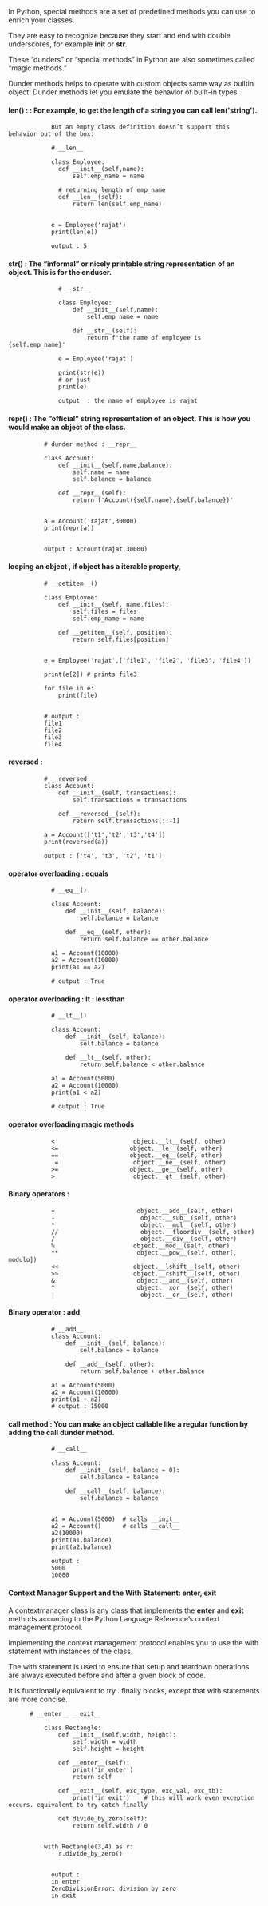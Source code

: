 In Python, special methods are a set of predefined methods you can use to enrich your classes. 

They are easy to recognize because they start and end with double underscores, for example __init__ or __str__.

These “dunders” or “special methods” in Python are also sometimes called “magic methods.” 


Dunder methods helps to operate with custom objects same way as builtin object.
Dunder methods let you emulate the behavior of built-in types. 



#### len() :  :  For example, to get the length of a string you can call len('string'). 

                But an empty class definition doesn’t support this behavior out of the box:
                
                # __len__
                
                class Employee:
                  def __init__(self,name):
                      self.emp_name = name

                  # returning length of emp_name
                  def __len__(self):
                      return len(self.emp_name)


                e = Employee('rajat')
                print(len(e))

                output : 5
                

#### str() : The “informal” or nicely printable string representation of an object. This is for the enduser.

                  # __str__
                  
                  class Employee:
                      def __init__(self,name):
                          self.emp_name = name

                      def __str__(self):
                          return f'the name of employee is {self.emp_name}'

                  e = Employee('rajat')
                  
                  print(str(e))
                  # or just 
                  print(e)
                  
                  output  : the name of employee is rajat


#### repr() : The “official” string representation of an object. This is how you would make an object of the class. 
              
              # dunder method : __repr__
              
              class Account:
                  def __init__(self,name,balance):
                      self.name = name
                      self.balance = balance

                  def __repr__(self):
                      return f'Account({self.name},{self.balance})'


              a = Account('rajat',30000)
              print(repr(a))
              
              
              output : Account(rajat,30000)



#### looping an object , if object has a iterable property, 
      
              # __getitem__()
              
              class Employee:
                  def __init__(self, name,files):
                      self.files = files
                      self.emp_name = name

                  def __getitem__(self, position):
                      return self.files[position]


              e = Employee('rajat',['file1', 'file2', 'file3', 'file4'])
              
              print(e[2]) # prints file3
              
              for file in e:
                  print(file)


              # output : 
              file1
              file2
              file3
              file4


#### reversed : 

              # __reversed__ 
              class Account:
                  def __init__(self, transactions):
                      self.transactions = transactions

                  def __reversed__(self):
                      return self.transactions[::-1]

              a = Account(['t1','t2','t3','t4'])
              print(reversed(a))
              
              output : ['t4', 't3', 't2', 't1']


#### operator overloading : equals

                # __eq__()
            
                class Account:
                    def __init__(self, balance):
                        self.balance = balance

                    def __eq__(self, other):
                        return self.balance == other.balance

                a1 = Account(10000)
                a2 = Account(10000)
                print(a1 == a2)

                # output : True  

#### operator overloading : lt : lessthan    

                # __lt__()

                class Account:
                    def __init__(self, balance):
                        self.balance = balance

                    def __lt__(self, other):
                        return self.balance < other.balance

                a1 = Account(5000)
                a2 = Account(10000)
                print(a1 < a2)

                # output : True        


#### operator overloading magic methods

                <                      object.__lt__(self, other)
                <=                    object.__le__(self, other)
                ==                    object.__eq__(self, other)
                !=                     object.__ne__(self, other)
                >=                    object.__ge__(self, other)
                >                      object.__gt__(self, other)



#### Binary operators : 

                +                       object.__add__(self, other)
                -                        object.__sub__(self, other)
                *                        object.__mul__(self, other)
                //                       object.__floordiv__(self, other)
                /                        object.__div__(self, other)
                %                      object.__mod__(self, other)
                **                      object.__pow__(self, other[, modulo])
                <<                     object.__lshift__(self, other)
                >>                     object.__rshift__(self, other)
                &                       object.__and__(self, other)
                ^                       object.__xor__(self, other)
                |                        object.__or__(self, other)
                
#### Binary operator : add

                # __add__
                class Account:
                    def __init__(self, balance):
                        self.balance = balance

                    def __add__(self, other):
                        return self.balance + other.balance

                a1 = Account(5000)
                a2 = Account(10000)
                print(a1 + a2)
                # output : 15000
                
                

#### call method : You can make an object callable like a regular function by adding the __call__ dunder method.

                # __call__
                
                class Account:
                    def __init__(self, balance = 0):
                        self.balance = balance

                    def __call__(self, balance):
                        self.balance = balance


                a1 = Account(5000)  # calls __init__
                a2 = Account()      # calls __call__
                a2(10000)
                print(a1.balance)
                print(a2.balance)                
                
                output : 
                5000
                10000
                
#### Context Manager Support and the With Statement: __enter__, __exit__
          
A contextmanager class is any class that implements the __enter__ and __exit__ methods according to the Python Language Reference’s context management protocol. 

Implementing the context management protocol enables you to use the with statement with instances of the class. 

The with statement is used to ensure that setup and teardown operations are always executed before and after a given block of code. 

It is functionally equivalent to try...finally blocks, except that with statements are more concise.

          # __enter__ __exit__

              class Rectangle:
                  def __init__(self,width, height):
                      self.width = width
                      self.height = height

                  def __enter__(self):
                      print('in enter')
                      return self

                  def __exit__(self, exc_type, exc_val, exc_tb):
                      print('in exit')    # this will work even exception occurs. equivalent to try catch finally

                  def divide_by_zero(self):
                      return self.width / 0


              with Rectangle(3,4) as r:
                  r.divide_by_zero()


                output : 
                in enter
                ZeroDivisionError: division by zero
                in exit


